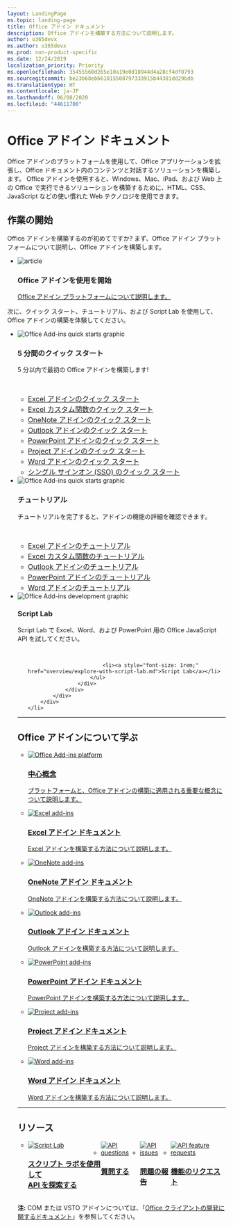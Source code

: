 ```yaml
---
layout: LandingPage
ms.topic: landing-page
title: Office アドイン ドキュメント
description: Office アドインを構築する方法について説明します。
author: o365devx
ms.author: o365devx
ms.prod: non-product-specific
ms.date: 12/24/2019
localization_priority: Priority
ms.openlocfilehash: 35455560d265e10a19e0d18944d4a28cf4df0793
ms.sourcegitcommit: be23b68eb661015508797333915b44381dd29bdb
ms.translationtype: HT
ms.contentlocale: ja-JP
ms.lasthandoff: 06/08/2020
ms.locfileid: "44611700"
---
```

# <a name="office-add-ins-documentation"></a>Office アドイン ドキュメント

Office アドインのプラットフォームを使用して、Office アプリケーションを拡張し、Office ドキュメント内のコンテンツと対話するソリューションを構築します。 Office アドインを使用すると、Windows、Mac、iPad、および Web 上の Office で実行できるソリューションを構築するために、HTML、CSS、JavaScript などの使い慣れた Web テクノロジを使用できます。

<h2>作業の開始</h2>

<p>Office アドインを構築するのが初めてですか? まず、Office アドイン プラットフォームについて説明し、Office アドインを構築します。</p>

<ul class="panelContent cardsF cols cols3">
    <li>
        <div class="cardSize">
            <div class="cardPadding">
                <div class="card">
                    <div class="cardImageOuter">
                        <div class="cardImage">
                            <img src="images/index-landing-page/i_article.svg" alt="article" />
                        </div>
                    </div>
                    <div class="cardText">
                        <h3>Office アドインを使用を開始</h3>
                        <p><a href="overview/learning-path-beginner.md">Office アドイン プラットフォームについて説明します。</a></p>
                    </div>
                </div>
            </div>
        </div>
    </li>
</ul>

<p>次に、クイック スタート、チュートリアル、および Script Lab を使用して、Office アドインの構築を体験してください。</p>

<ul class="cardsK panelContent cols cols3">
    <li>
        <div class="cardSize">
            <div class="cardPadding">
                <div class="card">
                    <div class="cardImageOuter">
                        <div class="cardImage bgdAccent1">
                            <img src="images/index-landing-page/get-started.svg" alt="Office Add-ins quick starts graphic" data-linktype="external" class="x-hidden-focus"/>
                        </div>
                    </div>
                    <div class="cardText">
                        <h3>5 分間のクイック スタート</h3>
                        <p>5 分以内で最初の Office アドインを構築します!</p>
                        <br/>
                        <ul>
                            <li><a style="font-size: 1rem;" href="quickstarts/excel-quickstart-jquery.md">Excel アドインのクイック スタート</a></li>
                            <li><a style="font-size: 1rem;" href="quickstarts/excel-custom-functions-quickstart.md">Excel カスタム関数のクイック スタート</a></li>
                            <li><a style="font-size: 1rem;" href="quickstarts/onenote-quickstart.md">OneNote アドインのクイック スタート</a></li>
                            <li><a style="font-size: 1rem;" href="quickstarts/outlook-quickstart.md">Outlook アドインのクイック スタート</a></li>
                            <li><a style="font-size: 1rem;" href="quickstarts/powerpoint-quickstart.md">PowerPoint アドインのクイック スタート</a></li>
                            <li><a style="font-size: 1rem;" href="quickstarts/project-quickstart.md">Project アドインのクイック スタート</a></li>
                            <li><a style="font-size: 1rem;" href="quickstarts/word-quickstart.md">Word アドインのクイック スタート</a></li>
                            <li><a style="font-size: 1rem;" href="quickstarts/sso-quickstart.md">シングル サインオン (SSO) のクイック スタート</a></li>
                        </ul>
                    </div>
                </div>
            </div>
        </div>
    </li>
    <li>
        <div class="cardSize">
            <div class="cardPadding">
                <div class="card">
                    <div class="cardImageOuter">
                        <div class="cardImage bgdAccent1">
                            <img src="images/index-landing-page/get-started-2.svg" alt="Office Add-ins quick starts graphic" data-linktype="external" class="x-hidden-focus"/>
                        </div>
                    </div>
                    <div class="cardText">
                        <h3>チュートリアル</h3>
                        <p>チュートリアルを完了すると、アドインの機能の詳細を確認できます。</p>
                        <br/>
                        <ul>
                            <li><a style="font-size: 1rem;" href="tutorials/excel-tutorial.md">Excel アドインのチュートリアル</a></li>
                            <li><a style="font-size: 1rem;" href="tutorials/excel-tutorial-create-custom-functions.md">Excel カスタム関数のチュートリアル</a></li>
                            <li><a style="font-size: 1rem;" href="tutorials/outlook-tutorial.md">Outlook アドインのチュートリアル</a></li>
                            <li><a style="font-size: 1rem;" href="tutorials/powerpoint-tutorial.md">PowerPoint アドインのチュートリアル</a></li>
                            <li><a style="font-size: 1rem;" href="tutorials/word-tutorial.md">Word アドインのチュートリアル</a></li>
                        </ul>
                    </div>
                </div>
            </div>
        </div>
    </li>
    <li>
        <div class="cardSize">
            <div class="cardPadding">
                <div class="card">
                    <div class="cardImageOuter">
                        <div class="cardImage bgdAccent1">
                            <img src="images/index-landing-page/monitor-with-code.svg" alt="Office Add-ins development graphic" data-linktype="external" class="x-hidden-focus"/>
                        </div>
                    </div>
                    <div class="cardText">
                        <h3>Script Lab</h3>
                        <p>Script Lab で Excel、Word、および PowerPoint 用の Office JavaScript API を試してください。</p>
                        <br/>
                        <ul style="list-style: none!important;">
                        
                            <li><a style="font-size: 1rem;" href="overview/explore-with-script-lab.md">Script Lab</a></li>
                        </ul>
                    </div>
                </div>
            </div>
        </div>
    </li>
</ul>

---

<h2>Office アドインについて学ぶ</h2>

<ul class="cardsM cols cols1">
    <li>
        <a class="card x-hidden-focus" href="overview/office-add-ins.md">
            <div class="cardImageOuter">
                <div class="cardImage">
                    <img src="images/index/blocks.svg" alt="Office Add-ins platform" />
                </div>
            </div>
            <div class="cardText">
                <h3>中心概念</h3>
                <p>プラットフォームと、Office アドインの構築に適用される重要な概念について説明します。</p>
            </div>
        </a>
    </li>
</ul>
<ul class="cardsM cols cols3">
    <li>
        <a class="card x-hidden-focus" href="excel/index.md">
        <div class="cardImageOuter">
            <div class="cardImage">
                <img src="images/index/logo-excel.svg" alt="Excel add-ins" />
            </div>
        </div>
        <div class="cardText">
            <h3>Excel アドイン ドキュメント</h3>
            <p>Excel アドインを構築する方法について説明します。</p>
        </div>
        </a>
    </li>
    <li>
        <a class="card x-hidden-focus" href="onenote/index.md">
        <div class="cardImageOuter">
            <div class="cardImage">
                <img src="images/index/logo-onenote.svg" alt="OneNote add-ins" />
            </div>
        </div>
        <div class="cardText">
            <h3>OneNote アドイン ドキュメント</h3>
            <p>OneNote アドインを構築する方法について説明します。</p>
        </div>
        </a>
    </li>
    <li>
        <a class="card x-hidden-focus" href="outlook/index.md">
        <div class="cardImageOuter">
            <div class="cardImage">
                <img src="images/index/logo-outlook.svg" alt="Outlook add-ins" />
            </div>
        </div>
        <div class="cardText">
            <h3>Outlook アドイン ドキュメント</h3>
            <p>Outlook アドインを構築する方法について説明します。</p>
        </div>
        </a>
    </li>
    <li>
        <a class="card x-hidden-focus" href="powerpoint/index.md">
        <div class="cardImageOuter">
            <div class="cardImage">
                <img src="images/index/logo-powerpoint.svg" alt="PowerPoint add-ins" />
            </div>
        </div>
        <div class="cardText">
            <h3>PowerPoint アドイン ドキュメント</h3>
            <p>PowerPoint アドインを構築する方法について説明します。</p>
        </div>
        </a>
    </li>
    <li>
        <a class="card x-hidden-focus" href="project/index.md">
        <div class="cardImageOuter">
            <div class="cardImage">
                <img src="images/index/logo-project-server.svg" alt="Project add-ins" />
            </div>
        </div>
        <div class="cardText">
            <h3>Project アドイン ドキュメント</h3>
            <p>Project アドインを構築する方法について説明します。</p>
        </div>
        </a>
    </li>
    <li>
        <a class="card x-hidden-focus" href="word/index.md">
        <div class="cardImageOuter">
            <div class="cardImage">
                <img src="images/index/logo-word.svg" alt="Word add-ins" />
            </div>
        </div>
        <div class="cardText">
            <h3>Word アドイン ドキュメント</h3>
            <p>Word アドインを構築する方法について説明します。</p>
        </div>
        </a>
    </li>
</ul>

---

<h2>リソース</h2>
<ul class="panelContent cardsF cols cols4" style="display:flex!important;">
    <li>
        <div class="cardSize">
            <div class="cardPadding">
                <div class="card">
                    <div class="cardImageOuter">
                        <div class="cardImage">
                            <a href="overview/explore-with-script-lab.md"><img src="images/index/ScriptLabLogoColor.svg" alt="Script Lab" /></a>
                        </div>
                    </div>
                    <div class="cardText">
                        <a href="overview/explore-with-script-lab.md"><h3>スクリプト ラボを使用して<br/>API を探索する</h3></a>
                    </div>
                </div>
            </div>
        </div>
    </li>
    <li>
        <div class="cardSize">
            <div class="cardPadding">
                <div class="card">
                    <div class="cardImageOuter">
                        <div class="cardImage">
                            <a href="https://stackoverflow.com/questions/tagged/office-js"><img src="images/index/i_support.svg" alt="API questions" /></a>
                        </div>
                    </div>
                    <div class="cardText">
                        <a href="https://stackoverflow.com/questions/tagged/office-js" target="_blank"><h3>質問する</h3></a>
                    </div>
                </div>
            </div>
        </div>
    </li>
    <li>
        <div class="cardSize">
            <div class="cardPadding">
                <div class="card">
                    <div class="cardImageOuter">
                        <div class="cardImage">
                            <a href="https://github.com/officedev/office-js/issues" target="_blank"><img src="images/index/i_bug.svg" alt="API issues" /></a>
                        </div>
                    </div>
                    <div class="cardText">
                        <a href="https://github.com/officedev/office-js/issues" target="_blank"><h3>問題の報告</h3></a>
                    </div>
                </div>
            </div>
        </div>
    </li>
    <li>
        <div class="cardSize">
            <div class="cardPadding">
                <div class="card">
                    <div class="cardImageOuter">
                        <div class="cardImage">
                            <a href="https://officespdev.uservoice.com/" target="_blank"><img src="images/index/i_feedback.svg" alt="API feature requests" /></a>
                        </div>
                    </div>
                    <div class="cardText">
                        <a href="https://officespdev.uservoice.com/" target="_blank"><h3>機能のリクエスト</h3></a>
                    </div>
                </div>
            </div>
        </div>
    </li>
</ul>
<p><b>注:</b> COM または VSTO アドインについては、「<a href="/office/client-developer/office-client-development" target="_blank">Office クライアントの開発に関するドキュメント</a>」を参照してください。</p>